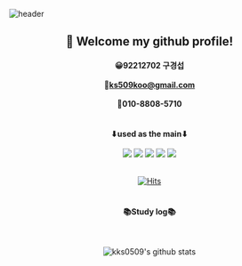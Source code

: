 ![header](https://capsule-render.vercel.app/api?type=waving&color=blue&height=300&section=header&text=Koo's%20Github&fontSize=90)
<div align="center">
 
##  :wave: Welcome my github profile!
#### 😀92212702 구경섭<br/><br/>📧ks509koo@gmail.com<br/><br/>📱010-8808-5710<br/><br/>
#### ⬇used as the main⬇
<img src="https://img.shields.io/badge/github-181717?style=for-the-badge&logo=github&logoColor=white">
<img src="https://img.shields.io/badge/python-3776AB?style=for-the-badge&logo=Python&logoColor=white">
<img src="https://img.shields.io/badge/HTML5-E34F26?style=for-the-badge&logo=HTML5&logoColor=white">
<img src="https://img.shields.io/badge/JavaScript-F7DF1E?style=for-the-badge&logo=JavaScript&logoColor=white">
<img src="https://img.shields.io/badge/CSS3-1572B6?style=for-the-badge&logo=CSS3&logoColor=white">
<br/><br/>
     
[![Hits](https://hits.seeyoufarm.com/api/count/incr/badge.svg?url=https%3A%2F%2Fgithub.com%2Fkks0509&count_bg=%23A9F76E&title_bg=%23000000&icon=joomla.svg&icon_color=%23FFFFFF&title=%EB%B0%A9%EB%AC%B8%EC%9E%90+%EC%88%98&edge_flat=false)](https://hits.seeyoufarm.com)   
<br/>
#### 📚Study log📚
  <br/>
  
![kks0509's github stats](https://github-readme-stats.vercel.app/api?username=kks0509&show_icons=true)     
  <br/>
</div>
